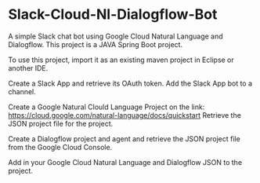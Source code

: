 # Slack-Cloud-Nl-Dialogflow-Bot
A simple Slack chat bot using Google Cloud Natural Language and Dialogflow.
This project is a JAVA Spring Boot project.

To use this project, import it as an existing maven project in Eclipse or another IDE.

Create a Slack App and retrieve its OAuth token. Add the Slack App bot to a channel.

Create a Google Natural Clould Language Project on the link: https://cloud.google.com/natural-language/docs/quickstart
Retrieve the JSON project file for the project.

Create a Dialogflow project and agent and retrieve the JSON project file from the Google Cloud Console.

Add in your Google Cloud Natural Language and Dialogflow JSON to the project.
